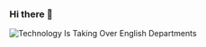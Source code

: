 ### Hi there 👋
![Technology Is Taking Over English Departments](https://github.com/anasooo/anasooo/assets/114515268/287db6ea-dfb8-41e3-b243-347f7006bbac)
<!--
**anasooo/anasooo** is a ✨ _special_ ✨ repository because its `README.md` (this file) appears on your GitHub profile.

Here are some ideas to get you started:

- 🔭 I’m currently working on ...
- 🌱 I’m currently learning ...
- 👯 I’m looking to collaborate on ...
- 🤔 I’m looking for help with ...
- 💬 Ask me about ...
- 📫 How to reach me: ...
- 😄 Pronouns: ...
- ⚡ Fun fact: ...
-->
